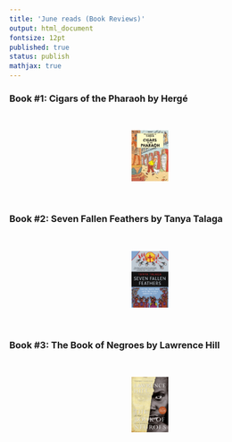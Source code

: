 ```yaml
---
title: 'June reads (Book Reviews)'
output: html_document
fontsize: 12pt
published: true
status: publish
mathjax: true
---
```



### Book #1: Cigars of the Pharaoh by Hergé

<br>
<p align="center"><img src="/figures/cigars_of_the_pharaoh.jpg" width="13%"></p>
<br>



### Book #2: Seven Fallen Feathers by Tanya Talaga

<br>
<p align="center"><img src="/figures/seven_fallen_feathers.jpg" width="13%"></p>
<br>

### Book #3: The Book of Negroes by Lawrence Hill

<br>
<p align="center"><img src="/figures/book_of_negroes.jpg" width="13%"></p>
<br>


